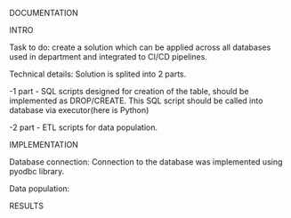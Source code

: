 DOCUMENTATION

INTRO

Task to do: create a solution which can be applied across all databases used in department and integrated to  CI/CD pipelines.

Technical details: Solution is splited into 2 parts.

-1 part - SQL scripts designed for creation of the table, should be implemented as DROP/CREATE. This SQL script should be called into database via executor(here is Python)

-2 part - ETL scripts for data population.

IMPLEMENTATION

Database connection:
Connection to the database was implemented using pyodbc library.

Data population:


RESULTS
